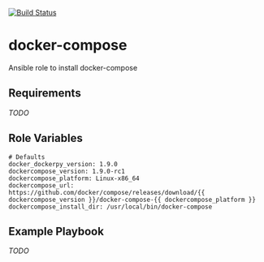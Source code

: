 [![Build Status](https://travis-ci.org/opspluslove/ansible-docker-compose.svg?branch=master)](https://travis-ci.org/opspluslove/ansible-docker-compose)

docker-compose
======

Ansible role to install docker-compose

Requirements
------------

_TODO_

Role Variables
--------------

```
# Defaults
docker_dockerpy_version: 1.9.0
dockercompose_version: 1.9.0-rc1
dockercompose_platform: Linux-x86_64
dockercompose_url: https://github.com/docker/compose/releases/download/{{ dockercompose_version }}/docker-compose-{{ dockercompose_platform }}
dockercompose_install_dir: /usr/local/bin/docker-compose
```

Example Playbook
----------------

_TODO_
